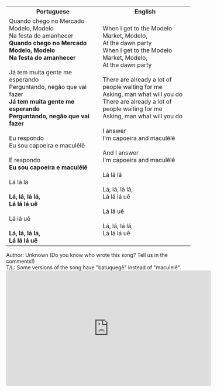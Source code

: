 <table class="capoeira-table">
    <tr class="header-row">
        <th>Portuguese</th>
        <th>English</th>
    </tr>
    <tr>
        <td>Quando chego no Mercado Modelo, Modelo<br>Na festa do amanhecer<br><strong>Quando chego no Mercado Modelo, Modelo<br>Na festa do amanhecer</strong><br><br>Já tem muita gente me esperando<br>Perguntando, negão que vai fazer<br><strong>Já tem muita gente me esperando<br>Perguntando, negão que vai fazer</strong><br><br>Eu respondo<br>Eu sou capoeira e maculêlê<br><br>E respondo<br><strong>Eu sou capoeira e maculêlê</strong><br><br>Lá lá lá<br><br><strong>Lá, lá, lá lá,<br>Lá lá lá uê</strong><br><br>Lá lá uê<br><br><strong>Lá, lá, lá lá,<br>Lá lá lá uê</strong></td>
        <td>When I get to the Modelo Market, Modelo,<br>At the dawn party<br>When I get to the Modelo Market, Modelo,<br>At the dawn party<br><br>There are already a lot of people waiting for me<br>Asking, man what will you do<br>There are already a lot of people waiting for me<br>Asking, man what will you do<br><br>I answer<br>I'm capoeira and maculêlê<br><br>And I answer<br>I'm capoeira and maculêlê<br><br>Lá lá lá<br><br>Lá, lá, lá lá,<br>Lá lá lá uê<br><br>Lá lá uê<br><br>Lá, lá, lá lá,<br>Lá lá lá uê</td>
    </tr>
</table>

<figcaption>
Author: Unknown (Do you know who wrote this song? Tell us in the comments!)<br>
T/L: Some versions of the song have "batuquegê" instead of "maculelê".
</figcaption>

<iframe width="560" height="315" src="https://www.youtube.com/embed/5IwXwOlR_hE" title="YouTube video player" frameborder="0" allow="accelerometer; autoplay; clipboard-write; encrypted-media; gyroscope; picture-in-picture" allowfullscreen></iframe>